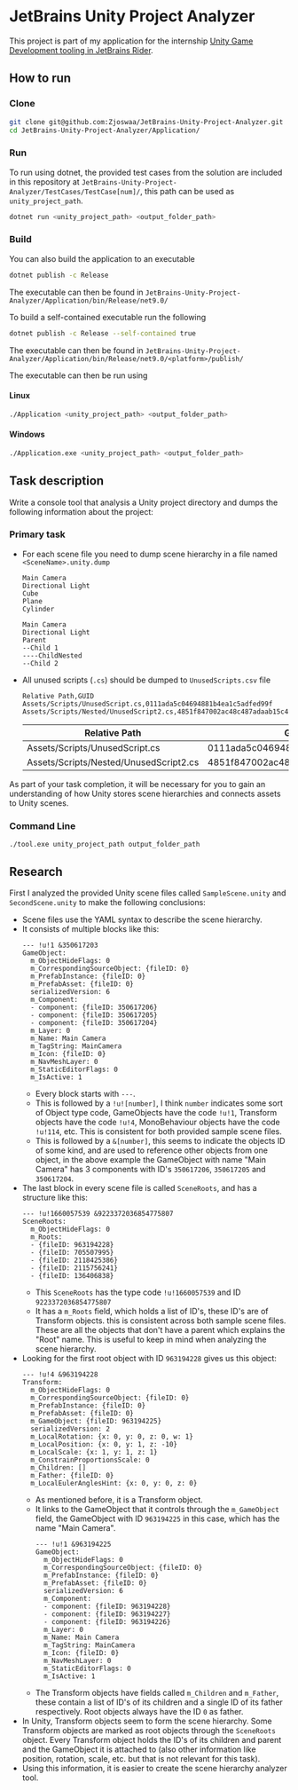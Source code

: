 # JetBrains Unity Project Analyzer
This project is part of my application for the internship [Unity Game Development tooling in JetBrains Rider](https://internship.jetbrains.com/projects/1667).

## How to run
### Clone
```bash
git clone git@github.com:Zjoswaa/JetBrains-Unity-Project-Analyzer.git
cd JetBrains-Unity-Project-Analyzer/Application/
```
### Run
To run using dotnet, the provided test cases from the solution are included in this repository at `JetBrains-Unity-Project-Analyzer/TestCases/TestCase[num]/`, this path can be used as `unity_project_path`.
```bash
dotnet run <unity_project_path> <output_folder_path>
```
### Build
You can also build the application to an executable
```bash
dotnet publish -c Release
```
The executable can then be found in `JetBrains-Unity-Project-Analyzer/Application/bin/Release/net9.0/`

To build a self-contained executable run the following
```bash
dotnet publish -c Release --self-contained true
```
The executable can then be found in `JetBrains-Unity-Project-Analyzer/Application/bin/Release/net9.0/<platform>/publish/`

The executable can then be run using
#### Linux
```bash
./Application <unity_project_path> <output_folder_path>
```
#### Windows
```bash
./Application.exe <unity_project_path> <output_folder_path>
```
## Task description
Write a console tool that analysis a Unity project directory and dumps the following information about the project:

### Primary task
- For each scene file you need to dump scene hierarchy in a file named `<SceneName>.unity.dump`
    ```text
    Main Camera
    Directional Light
    Cube
    Plane
    Cylinder
    ```
    ```text
    Main Camera
    Directional Light
    Parent
    --Child 1
    ----ChildNested
    --Child 2
    ```
- All unused scripts (`.cs`) should be dumped to `UnusedScripts.csv` file
    ```text
    Relative Path,GUID
    Assets/Scripts/UnusedScript.cs,0111ada5c04694881b4ea1c5adfed99f
    Assets/Scripts/Nested/UnusedScript2.cs,4851f847002ac48c487adaab15c4350c
    ```
    | Relative Path | GUID |
    |---------------|------|
    | Assets/Scripts/UnusedScript.cs | 0111ada5c04694881b4ea1c5adfed99f |
    | Assets/Scripts/Nested/UnusedScript2.cs | 4851f847002ac48c487adaab15c4350c |

As part of your task completion, it will be necessary for you to gain an understanding of how Unity stores scene hierarchies and connects assets to Unity scenes.

### Command Line
```shell
./tool.exe unity_project_path output_folder_path
```

## Research
First I analyzed the provided Unity scene files called `SampleScene.unity` and `SecondScene.unity` to make the following conclusions:
- Scene files use the YAML syntax to describe the scene hierarchy.
- It consists of multiple blocks like this:
    ```unityyaml
    --- !u!1 &350617203
    GameObject:
      m_ObjectHideFlags: 0
      m_CorrespondingSourceObject: {fileID: 0}
      m_PrefabInstance: {fileID: 0}
      m_PrefabAsset: {fileID: 0}
      serializedVersion: 6
      m_Component:
      - component: {fileID: 350617206}
      - component: {fileID: 350617205}
      - component: {fileID: 350617204}
      m_Layer: 0
      m_Name: Main Camera
      m_TagString: MainCamera
      m_Icon: {fileID: 0}
      m_NavMeshLayer: 0
      m_StaticEditorFlags: 0
      m_IsActive: 1
    ```
  - Every block starts with `---`.
  - This is followed by a `!u![number]`, I think `number` indicates some sort of Object type code, GameObjects have the code `!u!1`, Transform objects have the code `!u!4`, MonoBehaviour objects have the code `!u!114`, etc. This is consistent for both provided sample scene files.
  - This is followed by a `&[number]`, this seems to indicate the objects ID of some kind, and are used to reference other objects from one object, in the above example the GameObject with name "Main Camera" has 3 components with ID's `350617206`, `350617205` and `350617204`.
- The last block in every scene file is called `SceneRoots`, and has a structure like this:
    ```unityyaml
    --- !u!1660057539 &9223372036854775807
    SceneRoots:
      m_ObjectHideFlags: 0
      m_Roots:
      - {fileID: 963194228}
      - {fileID: 705507995}
      - {fileID: 2118425386}
      - {fileID: 2115756241}
      - {fileID: 136406838}
    ```
  - This `SceneRoots` has the type code `!u!1660057539` and ID `9223372036854775807`
  - It has a `m_Roots` field, which holds a list of ID's, these ID's are of Transform objects. this is consistent across both sample scene files. These are all the objects that don't have a parent which explains the "Root" name. This is useful to keep in mind when analyzing the scene hierarchy.
- Looking for the first root object with ID `963194228` gives us this object:
    ```unityyaml
    --- !u!4 &963194228
    Transform:
      m_ObjectHideFlags: 0
      m_CorrespondingSourceObject: {fileID: 0}
      m_PrefabInstance: {fileID: 0}
      m_PrefabAsset: {fileID: 0}
      m_GameObject: {fileID: 963194225}
      serializedVersion: 2
      m_LocalRotation: {x: 0, y: 0, z: 0, w: 1}
      m_LocalPosition: {x: 0, y: 1, z: -10}
      m_LocalScale: {x: 1, y: 1, z: 1}
      m_ConstrainProportionsScale: 0
      m_Children: []
      m_Father: {fileID: 0}
      m_LocalEulerAnglesHint: {x: 0, y: 0, z: 0}
    ```
  - As mentioned before, it is a Transform object.
  - It links to the GameObject that it controls through the `m_GameObject` field, the GameObject with ID `963194225` in this case, which has the name "Main Camera".
    ```unityyaml
    --- !u!1 &963194225
    GameObject:
      m_ObjectHideFlags: 0
      m_CorrespondingSourceObject: {fileID: 0}
      m_PrefabInstance: {fileID: 0}
      m_PrefabAsset: {fileID: 0}
      serializedVersion: 6
      m_Component:
      - component: {fileID: 963194228}
      - component: {fileID: 963194227}
      - component: {fileID: 963194226}
      m_Layer: 0
      m_Name: Main Camera
      m_TagString: MainCamera
      m_Icon: {fileID: 0}
      m_NavMeshLayer: 0
      m_StaticEditorFlags: 0
      m_IsActive: 1
    ```
  - The Transform objects have fields called `m_Children` and `m_Father`, these contain a list of ID's of its children and a single ID of its father respectively. Root objects always have the ID `0` as father.
- In Unity, Transform objects seem to form the scene hierarchy. Some Transform objects are marked as root objects through the `SceneRoots` object. Every Transform object holds the ID's of its children and parent and the GameObject it is attached to (also other information like position, rotation, scale, etc. but that is not relevant for this task).
- Using this information, it is easier to create the scene hierarchy analyzer tool.
